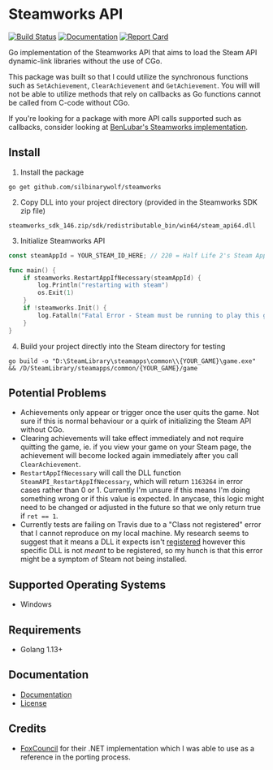 # Steamworks API

[![Build Status](https://travis-ci.com/silbinarywolf/steamworks.svg?branch=master)](https://travis-ci.com/silbinarywolf/steamworks)
[![Documentation](https://godoc.org/github.com/silbinarywolf/steamworks?status.svg)](https://godoc.org/github.com/silbinarywolf/steamworks)
[![Report Card](https://goreportcard.com/badge/github.com/silbinarywolf/steamworks)](https://goreportcard.com/report/github.com/silbinarywolf/steamworks)

Go implementation of the Steamworks API that aims to load the Steam API dynamic-link libraries without the use of CGo. 

This package was built so that I could utilize the synchronous functions such as `SetAchievement`, `ClearAchievement` and `GetAchievement`. You will will not be able to utilize methods that rely on callbacks as Go functions cannot be called from C-code without CGo.

If you're looking for a package with more API calls supported such as callbacks, consider looking at [BenLubar's Steamworks implementation](https://github.com/BenLubar/steamworks).

## Install

1) Install the package
```
go get github.com/silbinarywolf/steamworks
```

2) Copy DLL into your project directory (provided in the Steamworks SDK zip file)
```
steamworks_sdk_146.zip/sdk/redistributable_bin/win64/steam_api64.dll
```

3) Initialize Steamworks API
```go
const steamAppId = YOUR_STEAM_ID_HERE; // 220 = Half Life 2's Steam App ID

func main() {
	if steamworks.RestartAppIfNecessary(steamAppId) {
		log.Println("restarting with steam")
		os.Exit(1)
	}
	if !steamworks.Init() {
		log.Fatalln("Fatal Error - Steam must be running to play this game")
	}
}
```

4) Build your project directly into the Steam directory for testing
```
go build -o "D:\SteamLibrary\steamapps\common\\{YOUR_GAME}\game.exe" && /D/SteamLibrary/steamapps/common/{YOUR_GAME}/game
```


## Potential Problems

* Achievements only appear or trigger once the user quits the game. Not sure if this is normal behaviour or a quirk of initializing the Steam API without CGo.
* Clearing achievements will take effect immediately and not require quitting the game, ie. if you view your game on your Steam page, the achievement will become locked again immediately after you call `ClearAchievement`.
* `RestartAppIfNecessary` will call the DLL function `SteamAPI_RestartAppIfNecessary`, which will return `1163264` in error cases rather than 0 or 1. Currently I'm unsure if this means I'm doing something wrong or if this value is expected. In anycase, this logic might need to be changed or adjusted in the future so that we only return true if `ret == 1`.
* Currently tests are failing on Travis due to a "Class not registered" error that I cannot reproduce on my local machine. My research seems to suggest that it means a DLL it expects isn't [registered](https://web.archive.org/save/https://errorcodespro.com/heres-how-to-fix-the-class-not-registered-error/#What_Is_The_Meaning_Of_The_Class_Not_Registered_Error) however this specific DLL is not *meant* to be registered, so my hunch is that this error might be a symptom of Steam not being installed.


## Supported Operating Systems

* Windows

## Requirements

* Golang 1.13+

## Documentation

* [Documentation](https://godoc.org/github.com/silbinarywolf/steamworks)
* [License](LICENSE.md)

## Credits

* [FoxCouncil](https://github.com/FoxCouncil/Steamworks.Core) for their .NET implementation which I was able to use as a reference in the porting process.

